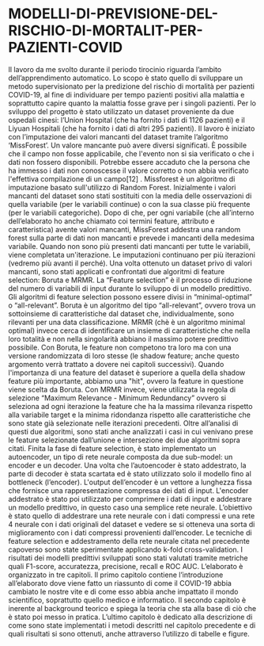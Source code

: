 # MODELLI-DI-PREVISIONE-DEL-RISCHIO-DI-MORTALIT-PER-PAZIENTI-COVID
Il lavoro da me svolto durante il periodo tirocinio riguarda l’ambito dell’apprendimento automatico. Lo scopo è stato quello di sviluppare un metodo supervisionato per la predizione del rischio di mortalità per pazienti COVID-19, al fine di individuare per tempo pazienti positivi alla malattia e soprattutto capire quanto la malattia fosse grave per i singoli pazienti. Per lo sviluppo del progetto è stato utilizzato un dataset proveniente da due ospedali cinesi: l’Union Hospital (che ha fornito i dati di 1126 pazienti) e il Liyuan Hospitali (che ha fornito i dati di altri 295 pazienti). Il lavoro è iniziato con l’imputazione dei valori mancanti del dataset tramite l’algoritmo ‘MissForest’. Un valore mancante può avere diversi significati. È possibile che il campo non fosse applicabile, che l'evento non si sia verificato o che i dati non fossero disponibili. Potrebbe essere accaduto che la persona che ha immesso i dati non conoscesse il valore corretto o non abbia verificato l'effettiva compilazione di un campo[12] . Missforest è un algoritmo di imputazione basato sull'utilizzo di Random Forest. Inizialmente i valori mancanti del dataset sono stati sostituiti con la media delle osservazioni di quella variabile (per le variabili continue) o con la sua classe più frequente (per le variabili categoriche). Dopo di che, per ogni variabile (che all’interno dell’elaborato ho anche chiamato coi termini feature, attributo e caratteristica) avente valori mancanti, MissForest addestra una random forest sulla parte di dati non mancanti e prevede i mancanti della medesima variabile. Quando non sono più presenti dati mancanti per tutte le variabili, viene completata un'iterazione. Le imputazioni continuano per più iterazioni (vedremo più avanti il perché). Una volta ottenuto un dataset privo di valori mancanti, sono stati applicati e confrontati due algoritmi di feature selection: Boruta e MRMR. La “Feature selection” è il processo di riduzione del numero di variabili di input durante lo sviluppo di un modello predittivo. Gli algoritmi di feature selection possono essere divisi in “minimal-optimal” o “all-relevant”. Boruta è un algoritmo del tipo “all-relevant”, ovvero trova un sottoinsieme di caratteristiche dal dataset che, individualmente, sono rilevanti per una data classificazione. MRMR (chè è un algoritmo minimal optimal) invece cerca di identificare un insieme di caratteristiche che nella loro totalità e non nella singolarità abbiano il massimo potere predittivo possibile. Con Boruta, le feature non competono tra loro ma con una versione randomizzata di loro stesse (le shadow feature; anche questo argomento verrà trattato a dovere nei capitoli successivi). Quando l'importanza di una feature del dataset è superiore a quella della shadow feature più importante, abbiamo una "hit", ovvero la feature in questione viene scelta da Boruta. Con MRMR invece, viene utilizzata la regola di selezione “Maximum Relevance - Minimum Redundancy” ovvero si seleziona ad ogni iterazione la feature che ha la massima rilevanza rispetto alla variabile target e la minima ridondanza rispetto alle caratteristiche che sono state già selezionate nelle iterazioni precedenti. Oltre all’analisi di questi due algoritmi, sono stati anche analizzati i casi in cui venivano prese le feature selezionate dall’unione e intersezione dei due algoritmi sopra citati. Finita la fase di feature selection, è stato implementato un autoencoder, un tipo di rete neurale composta da due sub-model: un encoder e un decoder. Una volta che l’autoencoder è stato addestrato, la parte di decoder è stata scartata ed è stato utilizzato solo il modello fino al bottleneck (l’encoder). L'output dell’encoder è un vettore a lunghezza fissa che fornisce una rappresentazione compressa dei dati di input. L'encoder addestrato è stato poi utilizzato per comprimere i dati di input e addestrare un modello predittivo, in questo caso una semplice rete neurale. L’obiettivo è stato quello di addestrare una rete neurale con i dati compressi e una rete  4 neurale con i dati originali del dataset e vedere se si otteneva una sorta di miglioramento con i dati compressi provenienti dall’encoder. Le tecniche di feature selection e addestramento della rete neurale citata nel precedente capoverso sono state sperimentate applicando k-fold cross-validation. I risultati dei modelli predittivi sviluppati sono stati valutati tramite metriche quali F1-score, accuratezza, precisione, recall e ROC AUC. L’elaborato è organizzato in tre capitoli. Il primo capitolo contiene l’introduzione all’elaborato dove viene fatto un riassunto di come il COVID-19 abbia cambiato le nostre vite e di come esso abbia anche impattato il mondo scientifico, soprattutto quello medico e informatico. Il secondo capitolo è inerente al background teorico e spiega la teoria che sta alla base di ciò che è stato poi messo in pratica. L’ultimo capitolo è dedicato alla descrizione di come sono state implementati i metodi descritti nel capitolo precedente e di quali risultati si sono ottenuti, anche attraverso l’utilizzo di tabelle e figure.

